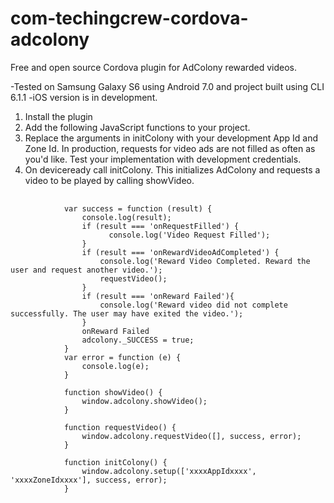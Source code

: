 # com-techingcrew-cordova-adcolony
Free and open source Cordova plugin for AdColony rewarded videos.

-Tested on Samsung Galaxy S6 using Android 7.0 and project built using CLI 6.1.1
-iOS version is in development.

1. Install the plugin
2. Add the following JavaScript functions to your project.
3. Replace the arguments in initColony with your development App Id and Zone Id. In production, requests for video ads are not filled as      often as you'd like. Test your implementation with development credentials.
4. On deviceready call initColony. This initializes AdColony and requests a video to be played by calling showVideo.

<pre>
  <code>
            var success = function (result) {
                console.log(result);
                if (result === 'onRequestFilled') {
                      console.log('Video Request Filled');
                }
                if (result === 'onRewardVideoAdCompleted') {
                    console.log('Reward Video Completed. Reward the user and request another video.');
                    requestVideo();
                }
                if (result === 'onReward Failed'){
                    console.log('Reward video did not complete successfully. The user may have exited the video.');
                }
                onReward Failed
                adcolony._SUCCESS = true;
            }
            var error = function (e) {
                console.log(e);
            }

            function showVideo() {
                window.adcolony.showVideo();
            }

            function requestVideo() {
                window.adcolony.requestVideo([], success, error);
            }

            function initColony() {
                window.adcolony.setup(['xxxxAppIdxxxx', 'xxxxZoneIdxxxx'], success, error);
            }
            
  </code>
</pre>
